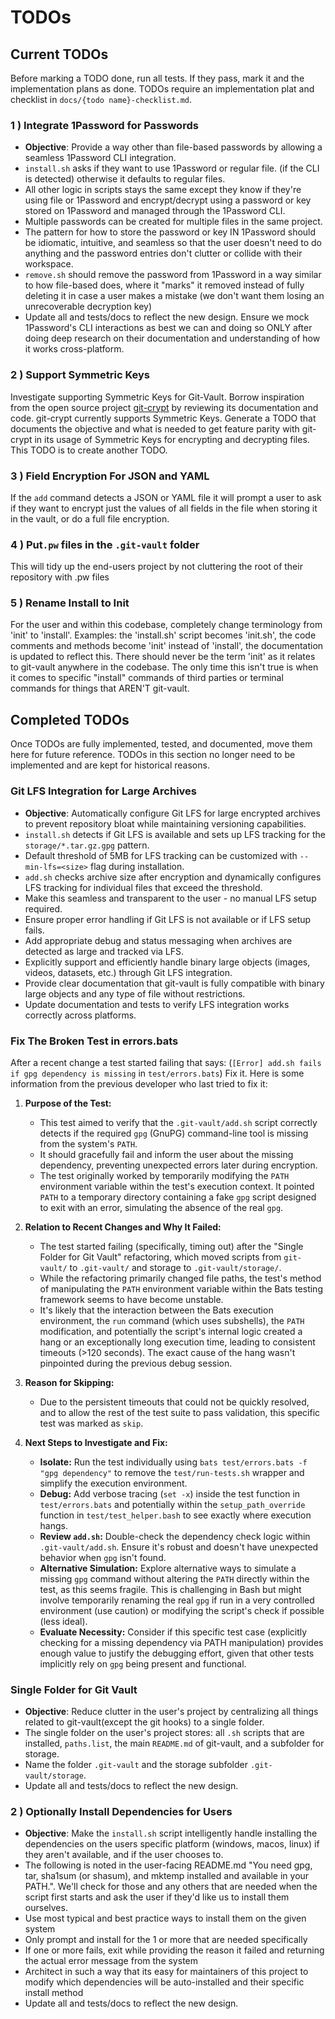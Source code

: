 # TODOs

## Current TODOs

Before marking a TODO done, run all tests. If they pass, mark it and the implementation plans as done. TODOs require an implementation plat and checklist in `docs/{todo name}-checklist.md`.

### 1 ) Integrate 1Password for Passwords

- **Objective**: Provide a way other than file-based passwords by allowing a seamless 1Password CLI integration.
- `install.sh` asks if they want to use 1Password  or regular file. (if the CLI is detected) otherwise it defaults to regular files.
- All other logic in scripts stays the same except they know if they're using file or 1Password and encrypt/decrypt using a password or key stored on 1Password and managed through the 1Password CLI.
- Multiple passwords can be created for multiple files in the same project.
- The pattern for how to store the password or key IN 1Password should be idiomatic, intuitive, and seamless so that the user doesn't need to do anything and the password entries don't clutter or collide with their workspace.
- `remove.sh` should remove the password from 1Password in a way similar to how file-based does, where it "marks" it removed instead of fully deleting it in case a user makes a mistake (we don't want them losing an unrecoverable decryption key)
- Update all and tests/docs to reflect the new design. Ensure we mock 1Password's CLI interactions as best we can and doing so ONLY after doing deep research on their documentation and understanding of how it works cross-platform.

### 2 ) Support Symmetric Keys

Investigate supporting Symmetric Keys for Git-Vault. Borrow inspiration from the open source project [git-crypt]([git-crypt](https://github.com/AGWA/git-crypt)) by reviewing its documentation and code. git-crypt currently supports Symmetric Keys. Generate a TODO that documents the objective and what is needed to get feature parity with git-crypt in its usage of Symmetric Keys for encrypting and decrypting files. This TODO is to create another TODO.

### 3 ) Field Encryption For JSON and YAML
If the `add` command detects a JSON or YAML file it will prompt a user to ask if they want to encrypt just the values of all fields in the file when storing it in the vault, or do a full file encryption.

### 4 ) Put`.pw` files in the `.git-vault` folder

This will tidy up the end-users project by not cluttering the root of their repository with .pw files

### 5 ) Rename Install to Init

For the user and within this codebase, completely change terminology from 'init' to 'install'. Examples: the 'install.sh' script becomes 'init.sh', the code comments and methods become 'init' instead of 'install', the documentation is updated to reflect this. There should never be the term 'init' as it relates to git-vault anywhere in the codebase. The only time this isn't true is when it comes to specific "install" commands of third parties or terminal commands for things that AREN'T git-vault.

## Completed TODOs

Once TODOs are fully implemented, tested, and documented, move them here for future reference. TODOs in this section no longer need to be implemented and are kept for historical reasons.

### Git LFS Integration for Large Archives

- **Objective**: Automatically configure Git LFS for large encrypted archives to prevent repository bloat while maintaining versioning capabilities.
- `install.sh` detects if Git LFS is available and sets up LFS tracking for the `storage/*.tar.gz.gpg` pattern.
- Default threshold of 5MB for LFS tracking can be customized with `--min-lfs=<size>` flag during installation.
- `add.sh` checks archive size after encryption and dynamically configures LFS tracking for individual files that exceed the threshold.
- Make this seamless and transparent to the user - no manual LFS setup required.
- Ensure proper error handling if Git LFS is not available or if LFS setup fails.
- Add appropriate debug and status messaging when archives are detected as large and tracked via LFS.
- Explicitly support and efficiently handle binary large objects (images, videos, datasets, etc.) through Git LFS integration.
- Provide clear documentation that git-vault is fully compatible with binary large objects and any type of file without restrictions.
- Update documentation and tests to verify LFS integration works correctly across platforms.

### Fix The Broken Test in errors.bats

After a recent change a test started failing that says: (`[Error] add.sh fails if gpg dependency is missing` in `test/errors.bats`) Fix it. Here is some information from the previous developer who last tried to fix it:

1.  **Purpose of the Test:**
    *   This test aimed to verify that the `.git-vault/add.sh` script correctly detects if the required `gpg` (GnuPG) command-line tool is missing from the system's `PATH`.
    *   It should gracefully fail and inform the user about the missing dependency, preventing unexpected errors later during encryption.
    *   The test originally worked by temporarily modifying the `PATH` environment variable within the test's execution context. It pointed `PATH` to a temporary directory containing a fake `gpg` script designed to exit with an error, simulating the absence of the real `gpg`.

2.  **Relation to Recent Changes and Why It Failed:**
    *   The test started failing (specifically, timing out) after the "Single Folder for Git Vault" refactoring, which moved scripts from `git-vault/` to `.git-vault/` and storage to `.git-vault/storage/`.
    *   While the refactoring primarily changed file paths, the test's method of manipulating the `PATH` environment variable within the Bats testing framework seems to have become unstable.
    *   It's likely that the interaction between the Bats execution environment, the `run` command (which uses subshells), the `PATH` modification, and potentially the script's internal logic created a hang or an exceptionally long execution time, leading to consistent timeouts (>120 seconds). The exact cause of the hang wasn't pinpointed during the previous debug session.

3.  **Reason for Skipping:**
    *   Due to the persistent timeouts that could not be quickly resolved, and to allow the rest of the test suite to pass validation, this specific test was marked as `skip`.

4.  **Next Steps to Investigate and Fix:**
    *   **Isolate:** Run the test individually using `bats test/errors.bats -f "gpg dependency"` to remove the `test/run-tests.sh` wrapper and simplify the execution environment.
    *   **Debug:** Add verbose tracing (`set -x`) inside the test function in `test/errors.bats` and potentially within the `setup_path_override` function in `test/test_helper.bash` to see exactly where execution hangs.
    *   **Review `add.sh`:** Double-check the dependency check logic within `.git-vault/add.sh`. Ensure it's robust and doesn't have unexpected behavior when `gpg` isn't found.
    *   **Alternative Simulation:** Explore alternative ways to simulate a missing `gpg` command without altering the `PATH` directly within the test, as this seems fragile. This is challenging in Bash but might involve temporarily renaming the real `gpg` if run in a very controlled environment (use caution) or modifying the script's check if possible (less ideal).
    *   **Evaluate Necessity:** Consider if this specific test case (explicitly checking for a missing dependency via PATH manipulation) provides enough value to justify the debugging effort, given that other tests implicitly rely on `gpg` being present and functional.

### Single Folder for Git Vault

- **Objective**: Reduce clutter in the user's project by centralizing all things related to git-vault(except the git hooks) to a single folder.
- The single folder on the user's project stores: all `.sh` scripts that are installed, `paths.list`, the main `README.md` of git-vault, and a subfolder for storage.
- Name the folder `.git-vault` and the storage subfolder `.git-vault/storage`.
- Update all and tests/docs to reflect the new design.

### 2 ) Optionally Install Dependencies for Users

- **Objective**: Make the `install.sh` script intelligently handle installing the dependencies on the users specific platform (windows, macos, linux) if they aren't available, and if the user chooses to.
- The following is noted in the user-facing README.md "You need gpg, tar, sha1sum (or shasum), and mktemp installed and available in your PATH.". We'll check for those and any others that are needed when the script first starts and ask the user if they'd like us to install them ourselves.
- Use most typical and best practice ways to install them on the given system
- Only prompt and install for the 1 or more that are needed specifically
- If one or more fails, exit while providing the reason it failed and returning the actual error message from the system
- Architect in such a way that its easy for maintainers of this project to modify which dependencies will be auto-installed and their specific install method
- Update all and tests/docs to reflect the new design.
